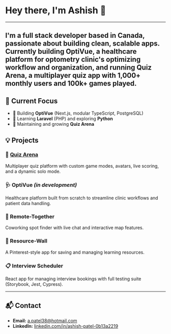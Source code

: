 # Hey there, I'm Ashish 👋
---
I'm a full stack developer based in Canada, passionate about building clean, scalable apps. Currently building **OptiVue**, a healthcare platform for optometry clinic's optimizing workflow and organization, and running **Quiz Arena**, a multiplayer quiz app with 1,000+ monthly users and 100k+ games played.
---
## 🔭 Current Focus

- 🧪 Building **OptiVue** (Next.js, modular TypeScript, PostgreSQL)
- 🧠 Learning **Laravel** (PHP) and exploring **Python**
- 📱 Maintaining and growing **Quiz Arena**

## 💡 Projects
### 🧠 [Quiz Arena](https://linktr.ee/quizarena)
Multiplayer quiz platform with custom game modes, avatars, live scoring, and a dynamic solo mode.
### 🩺 OptiVue *(in development)*
Healthcare platform built from scratch to streamline clinic workflows and patient data handling.
### 📍 Remote-Together
Coworking spot finder with live chat and interactive map features.
### 📌 Resource-Wall
A Pinterest-style app for saving and managing learning resources.
### 📋 Interview Scheduler
React app for managing interview bookings with full testing suite (Storybook, Jest, Cypress).

---
## 📬 Contact
- **Email:** [a.patel38@hotmail.com](mailto:a.patel38@hotmail.com)  
- **LinkedIn:** [linkedin.com/in/ashish-patel-0b13a2219](https://www.linkedin.com/in/ashish-patel-0b13a2219)

